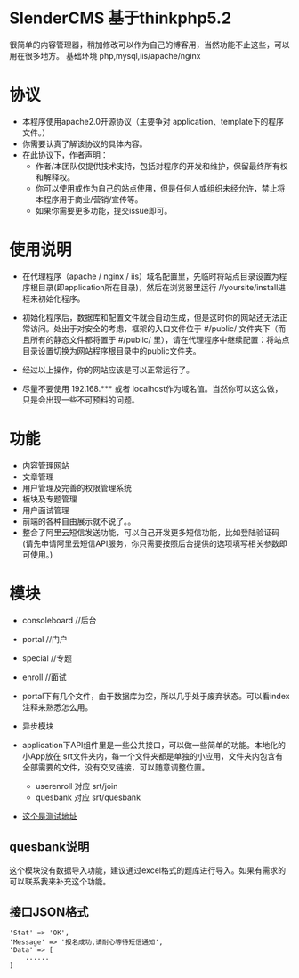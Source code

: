 # SlenderCMS 基于thinkphp5.2

很简单的内容管理器，稍加修改可以作为自己的博客用，当然功能不止这些，可以用在很多地方。
基础环境 php,mysql,iis/apache/nginx

# 协议
* 本程序使用apache2.0开源协议（主要争对 application、template下的程序文件。）
* 你需要认真了解该协议的具体内容。
* 在此协议下，作者声明：
	* 作者/本团队仅提供技术支持，包括对程序的开发和维护，保留最终所有权和解释权。
	* 你可以使用或作为自己的站点使用，但是任何人或组织未经允许，禁止将本程序用于商业/营销/宣传等。
	* 如果你需要更多功能，提交issue即可。

# 使用说明
* 在代理程序（apache / nginx / iis）域名配置里，先临时将站点目录设置为程序根目录(即application所在目录)，然后在浏览器里运行 //yoursite/install进程来初始化程序。
* 初始化程序后，数据库和配置文件就会自动生成，但是这时你的网站还无法正常访问。处出于对安全的考虑，框架的入口文件位于 #/public/ 文件夹下（而且所有的静态文件都将置于 #/public/ 里），请在代理程序中继续配置：将站点目录设置切换为网站程序根目录中的public文件夹。
* 经过以上操作，你的网站应该是可以正常运行了。

* 尽量不要使用 192.168.*** 或者 localhost作为域名值。当然你可以这么做，只是会出现一些不可预料的问题。

# 功能
* 内容管理网站
* 文章管理
* 用户管理及完善的权限管理系统
* 板块及专题管理
* 用户面试管理
* 前端的各种自由展示就不说了。。
* 整合了阿里云短信发送功能，可以自己开发更多短信功能，比如登陆验证码(请先申请阿里云短信API服务，你只需要按照后台提供的选项填写相关参数即可使用。)

# 模块
* consoleboard //后台
* portal  //门户
* special  //专题
* enroll //面试
* portal下有几个文件，由于数据库为空，所以几乎处于废弃状态。可以看index注释来熟悉怎么用。

* 异步模块
* application下API组件里是一些公共接口，可以做一些简单的功能。本地化的小App放在 srt文件夹内，每一个文件夹都是单独的小应用，文件夹内包含有全部需要的文件，没有交叉链接，可以随意调整位置。
   * userenroll 对应 srt/join
   * quesbank 对应 srt/quesbank
* [这个是测试地址](http://qzxy.starsriver.club)

## quesbank说明
这个模块没有数据导入功能，建议通过excel格式的题库进行导入。如果有需求的可以联系我来补充这个功能。

## 接口JSON格式
	'Stat' => 'OK',
	'Message' => '报名成功,请耐心等待短信通知',
	'Data' => [
		......
	]
